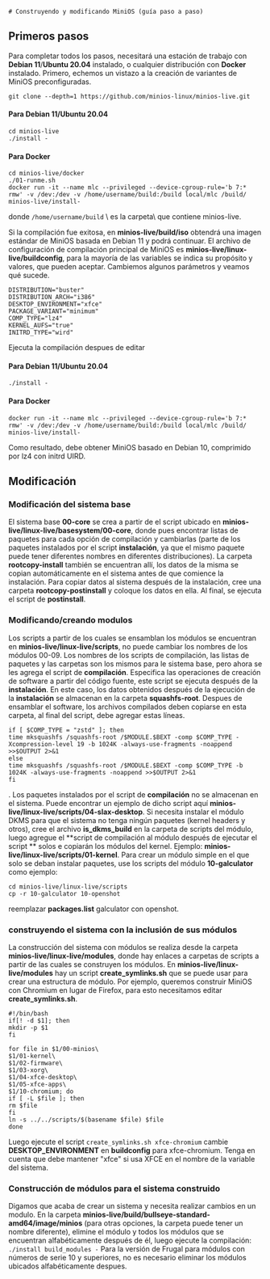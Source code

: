     # Construyendo y modificando MiniOS (guía paso a paso)

## Primeros pasos

Para completar todos los pasos, necesitará una estación de trabajo con **Debian 11**/**Ubuntu 20.04** instalado, o cualquier distribución con **Docker** instalado. Primero, echemos un vistazo a la creación de variantes de MiniOS preconfiguradas.

```
git clone --depth=1 https://github.com/minios-linux/minios-live.git
```

#### Para Debian 11/Ubuntu 20.04

```
cd minios-live
./install -
```

#### Para Docker

```
cd minios-live/docker
./01-runme.sh
docker run -it --name mlc --privileged --device-cgroup-rule='b 7:* rmw' -v /dev:/dev -v /home/username/build:/build local/mlc /build/ minios-live/install-
```

donde `/home/username/build` \ es la carpeta\ que contiene minios\-live\.

Si la compilación fue exitosa, en **minios-live/build/iso** obtendrá una imagen estándar de MiniOS basada en Debian 11 y podrá continuar.
El archivo de configuración de compilación principal de MiniOS es **minios-live/linux-live/buildconfig**, para la mayoría de las variables se indica su propósito y valores, que pueden aceptar. Cambiemos algunos parámetros y veamos qué sucede.

```
DISTRIBUTION="buster"
DISTRIBUTION_ARCH="i386"
DESKTOP_ENVIRONMENT="xfce"
PACKAGE_VARIANT="minimum"
COMP_TYPE="lz4"
KERNEL_AUFS="true"
INITRD_TYPE="wird"
```

Ejecuta la compilación despues de editar

#### Para Debian 11/Ubuntu 20.04

```
./install -
```

#### Para Docker

```
docker run -it --name mlc --privileged --device-cgroup-rule='b 7:* rmw' -v /dev:/dev -v /home/username/build:/build local/mlc /build/ minios-live/install-
```

Como resultado, debe obtener MiniOS basado en Debian 10, comprimido  por lz4 con initrd UIRD.

## Modificación

### Modificación del sistema base

El sistema base **00-core** se crea a partir de el script ubicado en **minios-live/linux-live/basesystem/00-core**, donde pues encontrar listas de paquetes para cada opción de compilación y cambiarlas (parte de los paquetes instalados por el script **instalación**, ya que el mismo paquete puede tener diferentes nombres en diferentes distribuciones). La carpeta **rootcopy-install** también se encuentran allí, los datos de la misma se copian automáticamente en el sistema antes de que comience la instalación. Para copiar datos al sistema después de la instalación, cree una carpeta **rootcopy-postinstall** y coloque los datos en ella. Al final, se ejecuta el script de **postinstall**.

### Modificando/creando modulos

Los scripts a partir de los cuales se ensamblan los módulos se encuentran en **minios-live/linux-live/scripts**, no puede cambiar los nombres de los módulos 00-09. Los nombres de los scripts de compilación, las listas de paquetes y las carpetas son los mismos para le sistema base, pero ahora se les agrega el script de **compilación**. Especifica las operaciones de creación de software a partir del código fuente, este script se ejecuta después de la **instalación**. En este caso, los datos obtenidos después de la ejecución de la **instalación** se almacenan en la carpeta **squashfs-root**. Despues de ensamblar el software, los archivos compilados deben copiarse en esta carpeta, al final del script, debe agregar estas líneas.

```
if [ $COMP_TYPE = "zstd" ]; then
time mksquashfs /squashfs-root /$MODULE.$BEXT -comp $COMP_TYPE -Xcompression-level 19 -b 1024K -always-use-fragments -noappend >>$OUTPUT 2>&1
else
time mksquashfs /squashfs-root /$MODULE.$BEXT -comp $COMP_TYPE -b 1024K -always-use-fragments -noappend >>$OUTPUT 2>&1
fi
```

. Los paquetes instalados por el script de **compilación** no se almacenan en el sistema. Puede encontrar un ejemplo de dicho script aquí **minios-live/linux-live/scripts/04-slax-desktop**. Si necesita instalar el módulo DKMS para que el sistema no tenga ningún paquetes (kernel headers y otros), cree el archivo **is\_dkms\_build** en la carpeta de scripts del módulo, luego agregue el **script de compilación al módulo después de ejecutar el script ** solos e copiarán los módulos del kernel. Ejemplo: **minios-live/linux-live/scripts/01-kernel**.
Para crear un módulo simple en el que solo se deban instalar paquetes, use los scripts del módulo **10-galculator** como ejemplo:

```
cd minios-live/linux-live/scripts
cp -r 10-galculator 10-openshot
```

reemplazar **packages.list** galculator con openshot.

### construyendo el sistema con la inclusión de sus módulos

La construcción del sistema con módulos se realiza desde la carpeta **minios-live/linux-live/modules**, donde hay enlaces a carpetas de scripts a partir de las cuales se construyen los módulos. En **minios-live/linux-live/modules** hay un script **create\_symlinks.sh** que se puede usar para crear una estructura de módulo. Por ejemplo, queremos construir MiniOS con Chromium en lugar de Firefox, para esto necesitamos editar **create\_symlinks.sh**.

```
#!/bin/bash
if[! -d $1]; then
mkdir -p $1
fi

for file in $1/00-minios\
$1/01-kernel\
$1/02-firmware\
$1/03-xorg\
$1/04-xfce-desktop\
$1/05-xfce-apps\
$1/10-chromium; do
if [ -L $file ]; then
rm $file
fi
ln -s ../../scripts/$(basename $file) $file
done
```

Luego ejecute el script `create_symlinks.sh xfce-chromium` cambie **DESKTOP\_ENVIRONMENT** en **buildconfig** para xfce-chromium. Tenga en cuenta que debe mantener "xfce" si usa XFCE en el nombre de la variable del sistema.

### Construcción de módulos para el sistema construido

Digamos que acaba de crear un sistema y necesita realizar cambios en un modulo. En la carpeta **minios-live/build/bullseye-standard-amd64/image/minios** (para otras opciones, la carpeta puede tener un nombre diferente), elimine el módulo y todos los módulos que se encuentran alfabéticamente después de él, luego ejecute la compilación:
`./install build_modules -`
Para la versión de Frugal para módulos con números de serie 10 y superiores, no es necesario eliminar los módulos ubicados alfabéticamente despues.